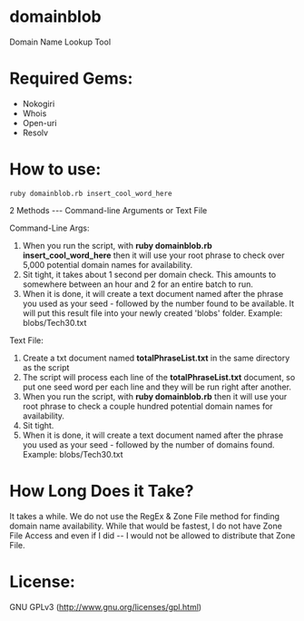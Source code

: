 domainblob
==========
Domain Name Lookup Tool

Required Gems:
==============
* Nokogiri
* Whois
* Open-uri
* Resolv

How to use:
===========
```
ruby domainblob.rb insert_cool_word_here
```

2 Methods --- Command-line Arguments or Text File

Command-Line Args:  
1. When you run the script, with **ruby domainblob.rb insert_cool_word_here** then it will use your root phrase to check over 5,000 potential domain names for availability.  
2. Sit tight, it takes about 1 second per domain check. This amounts to somewhere between an hour and 2 for an entire batch to run.  
3. When it is done, it will create a text document named after the phrase you used as your seed - followed by the number found to be available. It will put this result file into your newly created 'blobs' folder. Example: blobs/Tech30.txt  

Text File:  
1. Create a txt document named **totalPhraseList.txt** in the same directory as the script  
2. The script will process each line of the **totalPhraseList.txt** document, so put one seed word per each line and they will be run right after another.  
3. When you run the script, with **ruby domainblob.rb** then it will use your root phrase to check a couple hundred potential domain names for availability.  
4. Sit tight.  
5. When it is done, it will create a text document named after the phrase you used as your seed - followed by the number of domains found. Example: blobs/Tech30.txt  

How Long Does it Take?
=====================
It takes a while. We do not use the RegEx & Zone File method for finding domain name availability. While that would be fastest, I do not have Zone File Access and even if I did -- I would not be allowed to distribute that Zone File.

License:
========
GNU GPLv3 (http://www.gnu.org/licenses/gpl.html)
